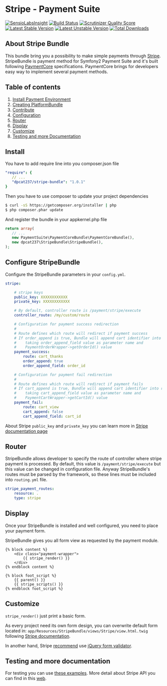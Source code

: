 Stripe - Payment Suite
=====

[![SensioLabsInsight](https://insight.sensiolabs.com/projects/c580f420-08a7-49f3-a55f-b834aabad113/mini.png)](https://insight.sensiolabs.com/projects/c580f420-08a7-49f3-a55f-b834aabad113)
[![Build Status](https://travis-ci.org/PaymentSuite/StripeBundle.png?branch=master)](https://travis-ci.org/PaymentSuite/StripeBundle)
[![Scrutinizer Quality Score](https://scrutinizer-ci.com/g/PaymentSuite/StripeBundle/badges/quality-score.png?s=4d9dff8533c0f853d67949d6ce9b348a85bf5437)](https://scrutinizer-ci.com/g/PaymentSuite/StripeBundle/)
[![Latest Stable Version](https://poser.pugx.org/dpcat237/stripe-bundle/v/stable.png)](https://packagist.org/packages/dpcat237/stripe-bundle)
[![Latest Unstable Version](https://poser.pugx.org/dpcat237/stripe-bundle/v/unstable.png)](https://packagist.org/packages/dpcat237/stripe-bundle)
[![Total Downloads](https://poser.pugx.org/dpcat237/stripe-bundle/downloads.png)](https://packagist.org/packages/dpcat237/stripe-bundle)

About Stripe Bundle
-----

This bundle bring you a possibility to make simple payments through
[Stripe](https://stripe.com). StripeBundle is payment method for Symfony2
Payment Suite and it's built following
[PaymentCore](https://github.com/PaymentSuite/PaymentCoreBundle) specifications.
PaymentCore brings for developers easy way to implement several payment methods.

Table of contents
-----

1. [Install Payment Environment](https://github.com/PaymentSuite/PaymentCoreBundle/wiki/Configure-Payment-Environment)
1. [Creating PlatformBundle](https://github.com/PaymentSuite/PaymentCoreBundle/wiki/Crating-payment-Platforms)
1. [Contribute](https://github.com/PaymentSuite/PaymentCoreBundle/wiki/Contribute)
1. [Configuration](#configuration)
1. [Router](#router)
1. [Display](#display)
1. [Customize](#customize)
1. [Testing and more Documentation](#testing-and-more-documentation)

## Install

You have to add require line into you composer.json file

``` yml
"require": {
   // ...
   "dpcat237/stripe-bundle": "1.0.1"
}
```

Then you have to use composer to update your project dependencies

``` bash
$ curl -sS https://getcomposer.org/installer | php
$ php composer.phar update
```

And register the bundle in your appkernel.php file

``` php
return array(
   // ...
   new PaymentSuite\PaymentCoreBundle\PaymentCoreBundle(),
   new dpcat237\StripeBundle\StripeBundle(),
);
```

Configure StripeBundle
-----

Configure the StripeBundle parameters in your `config.yml`.

``` yml
stripe:

    # stripe keys
    public_key: XXXXXXXXXXXX
    private_key: XXXXXXXXXXXX

    # By default, controller route is /payment/stripe/execute
    controller_route: /my/custom/route

    # Configuration for payment success redirection
    #
    # Route defines which route will redirect if payment success
    # If order_append is true, Bundle will append cart identifier into route
    #    taking order_append_field value as parameter name and
    #    PaymentOrderWrapper->getOrderId() value
    payment_success:
        route: cart_thanks
        order_append: true
        order_append_field: order_id

    # Configuration for payment fail redirection
    #
    # Route defines which route will redirect if payment fails
    # If cart_append is true, Bundle will append cart identifier into route
    #    taking cart_append_field value as parameter name and
    #    PaymentCartWrapper->getCartId() value
    payment_fail:
        route: cart_view
        cart_append: false
        cart_append_field: cart_id
```

About Stripe `public_key` and `private_key` you can learn more in [Stripe documentation page](https://stripe.com/docs/tutorials/dashboard#api-keys)

Router
-----

StripeBundle allows developer to specify the route of controller where stripe payment is processed.
By default, this value is `/payment/stripe/execute` but this value can be changed in configuration file.
Anyway StripeBundle's routes must be parsed by the framework, so these lines must be included into `routing.yml` file.

``` yml
stripe_payment_routes:
    resource: .
    type: stripe
```

Display
-----

Once your StripeBundle is installed and well configured, you need to place your payment form.

StripeBundle gives you all form view as requested by the payment module.

``` twig
{% block content %}
    <div class="payment-wrapper">
        {{ stripe_render() }}
    </div>
{% endblock content %}

{% block foot_script %}
    {{ parent() }}
    {{ stripe_scripts() }}
{% endblock foot_script %}
```


Customize
-----

`stripe_render()` just print a basic form.

As every project need its own form design, you can overwrite default form located in: `app/Resources/StripeBundle/views/Stripe/view.html.twig` following [Stripe documentation](https://stripe.com/docs/tutorials/forms).

In another hand, Stripe [recommend](https://stripe.com/docs/tutorials/forms#create-a-single-use-token) use [jQuery form validator](https://github.com/stripe/jquery.payment).


Testing and more documentation
-----

For testing you can use [these examples](https://stripe.com/docs/testing).
More detail about Stripe API you can find in this [web](https://stripe.com/docs/api/php).
